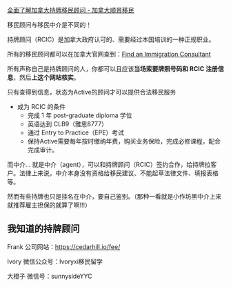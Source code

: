 [全面了解加拿大持牌移民顾问 - 加拿大顺景移民](https://www.immica.com/regulated-canadian-immigration-consultant/)

移民顾问与移民中介是不同的！

持牌顾问（RCIC）是加拿大政府认可的、需要经过本国培训的一种正规职业。

所有的移民顾问都可以在加拿大官网查到：[Find an Immigration Consultant](https://college-ic.ca/protecting-the-public/find-an-immigration-consultant)

所有声称自己是持牌顾问的人，你都可以且应该**当场索要牌照号码和 RCIC 注册信息**，然后**上这个网站核实**。

只有查得到信息，状态为Active的顾问才可以提供合法移民服务

<!--绝大多数加拿大移民顾问本人都在加拿大境内，且估计华人顾问也就几百名。-->

- 成为 RCIC 的条件
	- 完成 1 年 post-graduate diploma 学位
	- 英语达到 CLB9（雅思8777）
	- 通过 Entry to Practice（EPE）考试
	- 保持Active需要每年按时缴纳年费，购买业务保险，完成必修课程，配合完成审计。



而中介... 就是中介（agent），可以和持牌顾问（RCIC）签约合作，给持牌拉客户。法律上来说，中介本身没有资格给移民建议、不能起草法律文件、填报表格等。

然而有些持牌也只是挂名在中介，要自己鉴别。（那种一看就是小作坊黑中介上来就推荐雇主担保的就算了啊!!!）

## 我知道的持牌顾问

Frank 公司网站：https://cedarhill.io/fee/

Ivory 微信公众号：Ivoryxi移民留学 

大橙子 微信号：sunnysideYYC

